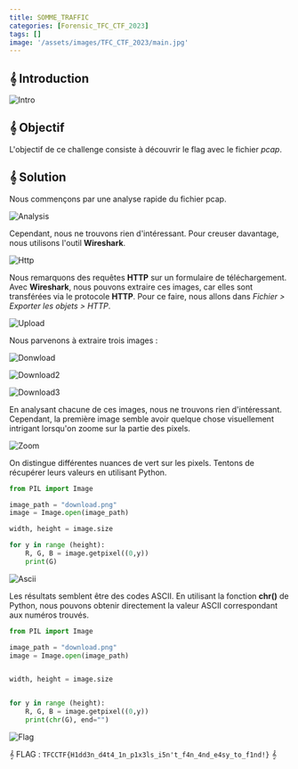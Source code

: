 ```yaml
---
title: SOMME_TRAFFIC
categories: [Forensic_TFC_CTF_2023]
tags: []
image: '/assets/images/TFC_CTF_2023/main.jpg'
---
```


## 𝄞 Introduction

![Intro](/assets/images/TFC_CTF_2023/Forensics/SOME_TRAFFIC/intro.png)


## 𝄞 Objectif 

L'objectif de ce challenge consiste à découvrir le flag avec le fichier *pcap*.


## 𝄞 Solution

Nous commençons par une analyse rapide du fichier pcap.

![Analysis](/assets/images/TFC_CTF_2023/Forensics/SOME_TRAFFIC/analysis.png)

Cependant, nous ne trouvons rien d'intéressant. Pour creuser davantage, nous utilisons l'outil **Wireshark**.

![Http](/assets/images/TFC_CTF_2023/Forensics/SOME_TRAFFIC/http.png)

Nous remarquons des requêtes **HTTP** sur un formulaire de téléchargement. Avec **Wireshark**, nous pouvons extraire ces images, car elles sont transférées via le protocole **HTTP**. Pour ce faire, nous allons dans *Fichier > Exporter les objets > HTTP*.


![Upload](/assets/images/TFC_CTF_2023/Forensics/SOME_TRAFFIC/upload.png)

Nous parvenons à extraire trois images :

![Donwload](/assets/images/TFC_CTF_2023/Forensics/SOME_TRAFFIC/download.png)

![Download2](/assets/images/TFC_CTF_2023/Forensics/SOME_TRAFFIC/download2.png)

![Download3](/assets/images/TFC_CTF_2023/Forensics/SOME_TRAFFIC/download3.png)

En analysant chacune de ces images, nous ne trouvons rien d'intéressant. Cependant, la première image semble avoir quelque chose visuellement intrigant lorsqu'on zoome sur la partie des pixels.


![Zoom](/assets/images/TFC_CTF_2023/Forensics/SOME_TRAFFIC/zoom.png)

On distingue différentes nuances de vert sur les pixels. Tentons de récupérer leurs valeurs en utilisant Python.


```python
from PIL import Image

image_path = "download.png"
image = Image.open(image_path)

width, height = image.size

for y in range (height):
    R, G, B = image.getpixel((0,y))
    print(G)
```

![Ascii](/assets/images/TFC_CTF_2023/Forensics/SOME_TRAFFIC/ascii.png)

Les résultats semblent être des codes ASCII. En utilisant la fonction **chr()** de Python, nous pouvons obtenir directement la valeur ASCII correspondant aux numéros trouvés.



```python
from PIL import Image

image_path = "download.png"
image = Image.open(image_path)


width, height = image.size


for y in range (height):
    R, G, B = image.getpixel((0,y))
    print(chr(G), end="")
```

![Flag](/assets/images/TFC_CTF_2023/Forensics/SOME_TRAFFIC/flag.png)


𝄞 FLAG : `TFCCTF{H1dd3n_d4t4_1n_p1x3ls_i5n't_f4n_4nd_e4sy_to_f1nd!}` 𝄞 


